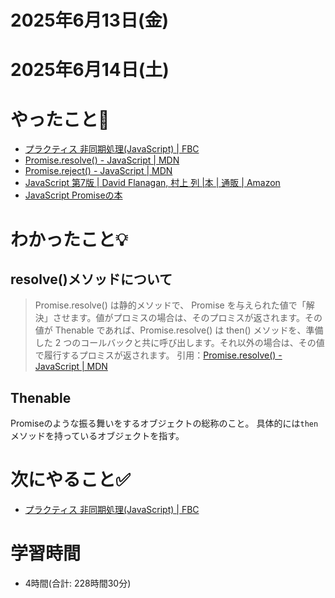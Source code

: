 # 2025年6月13日(金)
# 2025年6月14日(土)

# やったこと📝

- [プラクティス 非同期処理\(JavaScript\) \| FBC](https://bootcamp.fjord.jp/practices/204)
- [Promise\.resolve\(\) \- JavaScript \| MDN](https://developer.mozilla.org/ja/docs/Web/JavaScript/Reference/Global_Objects/Promise/resolve)
- [Promise\.reject\(\) \- JavaScript \| MDN](https://developer.mozilla.org/ja/docs/Web/JavaScript/Reference/Global_Objects/Promise/reject)
- [JavaScript 第7版 \| David Flanagan, 村上 列 \|本 \| 通販 \| Amazon](https://www.amazon.co.jp/JavaScript-%E7%AC%AC7%E7%89%88-David-Flanagan/dp/4873119707)
- [JavaScript Promiseの本](https://azu.github.io/promises-book/#promise-is-always-async)

# わかったこと💡
## resolve()メソッドについて
> Promise.resolve() は静的メソッドで、 Promise を与えられた値で「解決」させます。値がプロミスの場合は、そのプロミスが返されます。その値が Thenable であれば、Promise.resolve() は then() メソッドを、準備した 2 つのコールバックと共に呼び出します。それ以外の場合は、その値で履行するプロミスが返されます。
引用：[Promise\.resolve\(\) \- JavaScript \| MDN](https://developer.mozilla.org/ja/docs/Web/JavaScript/Reference/Global_Objects/Promise/resolve)

## Thenable

Promiseのような振る舞いをするオブジェクトの総称のこと。
具体的には`then`メソッドを持っているオブジェクトを指す。

# 次にやること✅

- [プラクティス 非同期処理\(JavaScript\) \| FBC](https://bootcamp.fjord.jp/practices/204)

# 学習時間

- 4時間(合計: 228時間30分)
